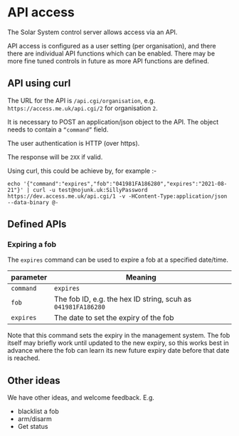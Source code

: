 # API access

The Solar System control server allows access via an API.

API access is configured as a user setting (per organisation), and there there are individual API functions which can be enabled. There may be more fine tuned controls in future as more API functions are defined.

## API using curl

The URL for the API is `/api.cgi/organisation`, e.g. `https://access.me.uk/api.cgi/2` for organisation `2`.

It is necessary to POST an application/json object to the API. The object needs to contain a `“command”` field.

The user authentication is HTTP (over https).

The response will be `2XX` if valid.

Using curl, this could be achieve by, for example :-

```
echo '{"command":"expires","fob":"041981FA186280","expires":"2021-08-21"}' | curl -u test@nojunk.uk:SillyPassword https://dev.access.me.uk/api.cgi/1 -v -HContent-Type:application/json --data-binary @-
```

## Defined APIs

### Expiring a fob

The `expires` command can be used to expire a fob at a specified date/time.

|parameter|Meaning|
|---------|-------|
|`command`|`expires`|
|`fob`|The fob ID, e.g. the hex ID string, scuh as `041981FA186280`|
|`expires`|The date to set the expiry of the fob|

Note that this command sets the expiry in the management system. The fob itself may briefly work until updated to the new expiry, so this works best in advance where the fob can learn its new future expiry date before that date is reached.

## Other ideas

We have other ideas, and welcome feedback. E.g.

- blacklist a fob
- arm/disarm
- Get status

